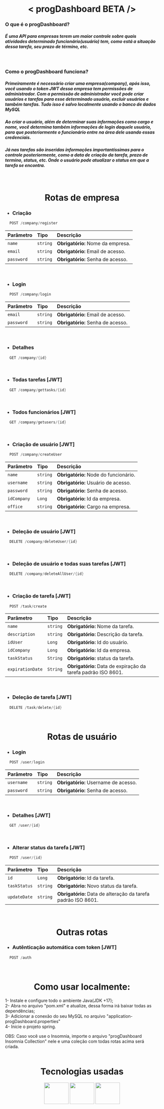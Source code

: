 <h1  align="center">< progDashboard BETA /></h1>


<h3>O que é o progDashboard?</h3>
<h5>É uma API para empresas terem um maior controle sobre quais atividades determinado funcionário(usuário) tem, como está a situação dessa tarefa, seu prazo de término, etc.</h5>
<br/>

<h3>Como o progDashboard funciona?</h3>
<h5>Primeiramente é necessário criar uma empresa(company), após isso, você usando o token JWT dessa empresa tem permissões de administrador. Com a permissão de administrador você pode criar usuários e tarefas para esse determinado usuário, excluir usuários e também tarefas. Tudo isso é salvo localmente usando o banco de dados MySQL</h5>

<h5>Ao criar o usuário, além de determinar suas informações como cargo e nome, você determina também informações de login daquele usuário, para que posteriormente o funcionário entre na área dele usando essas credenciais.</h5>

<h5>Já nas tarefas são inseridas informações importantíssimas para o controle posteriormente, como a data de criação da tarefa, prazo de termino, status, etc. Onde o usuário pode atualizar o status em que a tarefa se encontra.</h5>
<br/>

<h1 align="center"> Rotas de empresa </h1> 


* <h3> Criação</h3>
```dart
  POST /company/register
```

| Parâmetro   | Tipo       | Descrição                           |
| :---------- | :--------- | :---------------------------------- |
| `name` | `string` | **Obrigatório:** Nome da empresa. |
| `email` | `string` | **Obrigatório:** Email de acesso. |
| `password` | `string` | **Obrigatório:** Senha de acesso. |
<br/>

* <h3>Login</h3>
```dart
  POST /company/login
```

| Parâmetro   | Tipo       | Descrição                           |
| :---------- | :--------- | :---------------------------------- |
| `email` | `string` | **Obrigatório:** Email de acesso. |
| `password` | `string` | **Obrigatório:** Senha de acesso. |

<br/>

* <h3> Detalhes</h3>
```dart
  GET /company/{id}
```
<br/>

* <h3> Todas tarefas [JWT]</h3>
```dart
  GET /company/gettasks/{id}
```
<br/>

* <h3> Todos funcionários [JWT]</h3>
```dart
  GET /company/getusers/{id}
```
<br/>

* <h3> Criação de usuário [JWT]</h3>
```dart
  POST /company/createUser
```

| Parâmetro   | Tipo       | Descrição                           |
| :---------- | :--------- | :---------------------------------- |
| `name` | `string` | **Obrigatório:** Node do funcionário. |
| `username` | `string` | **Obrigatório:** Usuário de acesso. |
| `password` | `string` | **Obrigatório:** Senha de acesso. |
| `idCompany` | `Long` | **Obrigatório:** Id da empresa. |
| `office` | `string` | **Obrigatório:** Cargo na empresa. |
<br/>

* <h3> Deleção de usuário [JWT]</h3>
```dart
  DELETE /company/deleteUser/{id}
```
<br/>

* <h3> Deleção de usuário e todas suas tarefas [JWT]</h3>
```dart
  DELETE /company/deleteAllUser/{id}
```
<br/>

* <h3> Criação de tarefa [JWT]</h3>
```dart
  POST /task/create
```
| Parâmetro   | Tipo       | Descrição                           |
| :---------- | :--------- | :---------------------------------- |
| `name` | `string` | **Obrigatório:** Nome da tarefa. |
| `description` | `string` | **Obrigatório:** Descrição da tarefa. |
| `idUser` | `Long` | **Obrigatório:** Id do usuário. |
| `idCompany` | `Long` | **Obrigatório:** Id da empresa. |
| `taskStatus` | `String` | **Obrigatório:** status da tarefa. |
| `expirationDate` | `String` | **Obrigatório:** Data de expiração da tarefa padrão ISO 8601. |
<br/>

* <h3> Deleção de tarefa [JWT]</h3>
```dart
  DELETE /task/delete/{id}
```
<br/>


<h1 align="center"> Rotas de usuário </h1> 


* <h3>Login</h3>
```dart
  POST /user/login
```

| Parâmetro   | Tipo       | Descrição                           |
| :---------- | :--------- | :---------------------------------- |
| `username` | `string` | **Obrigatório:** Username de acesso. |
| `password` | `string` | **Obrigatório:** Senha de acesso. |

<br/>

* <h3> Detalhes [JWT]</h3>
```dart
  GET /user/{id}
```
<br/>

* <h3>Alterar status da tarefa [JWT]</h3>
```dart
  POST /user/{id}
```

| Parâmetro   | Tipo       | Descrição                           |
| :---------- | :--------- | :---------------------------------- |
| `id` | `Long` | **Obrigatório:** Id da tarefa. |
| `taskStatus` | `string` | **Obrigatório:** Novo status da tarefa. |
| `updateDate` | `string` | **Obrigatório:** Data de alteração da tarefa padrão ISO 8601. |

<br/>


<h1 align="center"> Outras rotas </h1> 

* <h3>Autênticação automática com token [JWT]</h3>
```dart
  POST /auth
```

<br/>

<h1 align="center"> Como usar localmente: </h1> 

1- Instale e configure todo o ambiente Java(JDK +17);<br/>
2- Abra no arquivo "pom.xml" e atualize, dessa forma irá baixar todas as dependências;<br/>
3- Adicionar a conexão do seu MySQL no arquivo "application-progDashboard.properties"<br/>
4- Inicie o projeto spring.<br/>

OBS: Caso você use o Insomnia, importe o arquivo "progDashboard Insomnia Collection" nele e uma coleção com todas rotas acima será criada. <br/><br/>


 <h1 align="center"> Tecnologias usadas </h1> 
 
 <div align="center">
  <img height="70" width="80" src="https://cdn.jsdelivr.net/gh/devicons/devicon/icons/java/java-original.svg" />
  <img height="70" width="80" src="https://cdn.jsdelivr.net/gh/devicons/devicon/icons/spring/spring-original.svg" />
  <img height="70" width="80" src="https://cdn.jsdelivr.net/gh/devicons/devicon/icons/mysql/mysql-original-wordmark.svg" />
 </div>
